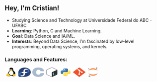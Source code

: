 ## Hey, I'm Cristian!


-  Studying Science and Technology at Universidade Federal do ABC - UFABC
-  **Learning**: Python, C and Machine Learning.
-  **Goal**: Data Science and IA/ML.
-  **Interests**: Beyond Data Science, I’m fascinated by low-level programming, operating systems, and kernels.

<!--
<h3 align="left">Contact me:</h3>
<p align="left">
<a href="https://www.linkedin.com/in/cristian-sales-7092212b04" target="_blank"><img align="center" src="https://raw.githubusercontent.com/rahuldkjain/github-profile-readme-generator/master/src/images/icons/Social/linked-in-alt.svg" alt="cristian-sales" height="30" width="40" />
</a>
</p>
-->

<h3 align="left">Languages and Features:</h3>
<p align="left">
  
  <img align="center" src="https://raw.githubusercontent.com/devicons/devicon/master/icons/linux/linux-original.svg" alt="linux" height="30" width="40"/>
  
  <img align="center" src="https://raw.githubusercontent.com/devicons/devicon/master/icons/fedora/fedora-original.svg" alt="fedora" height="30" width="40"/>
    
  <img align="center" src="https://raw.githubusercontent.com/devicons/devicon/master/icons/c/c-original.svg" alt="c" height="30" width="40"/>
  
  <img align="center" src="https://raw.githubusercontent.com/devicons/devicon/master/icons/bash/bash-original.svg" alt="bash" height="30" width="40"/>
    
  <img align="center" src="https://raw.githubusercontent.com/devicons/devicon/master/icons/python/python-original.svg" alt="python" height="30" width="40"/>
    
  <img align="center" src="https://raw.githubusercontent.com/devicons/devicon/master/icons/git/git-original.svg" alt="git" height="30" width="40"/>
  
  <img align="center" src="https://raw.githubusercontent.com/devicons/devicon/master/icons/jupyter/jupyter-original.svg" alt="jupyter" height="30" width="40"/>
  
</p>

